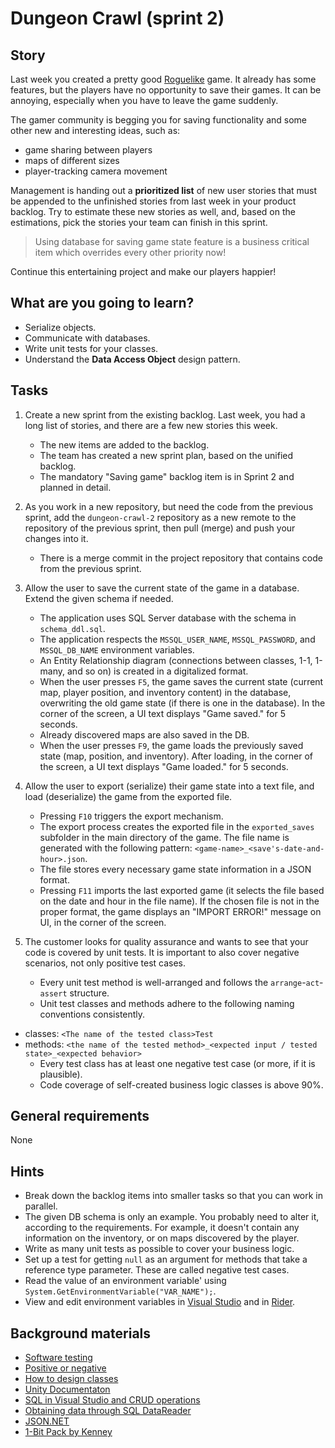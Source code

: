 # Dungeon Crawl (sprint 2)

## Story

Last week you created a pretty good [Roguelike](https://en.wikipedia.org/wiki/Roguelike) game.
It already has some features, but the players have no opportunity to save their games.
It can be annoying, especially when you have to leave the game suddenly.

The gamer community is begging you for saving functionality and some other new and interesting ideas, such as:

- game sharing between players
- maps of different sizes
- player-tracking camera movement

Management is handing out a **prioritized list** of new user stories that must be
appended to the unfinished stories from last week in your product backlog.
Try to estimate these new stories as well, and, based on the estimations,
pick the stories your team can finish in this sprint.

> Using database for saving game state feature is a business critical item which overrides every other priority now!

Continue this entertaining project and make our players happier!

## What are you going to learn?

- Serialize objects.
- Communicate with databases.
- Write unit tests for your classes.
- Understand the **Data Access Object** design pattern.

## Tasks

1. Create a new sprint from the existing backlog. Last week, you had a long list of stories, and there are a few new stories this week.
    - The new items are added to the backlog.
    - The team has created a new sprint plan, based on the unified backlog.
    - The mandatory "Saving game" backlog item is in Sprint 2 and planned in detail.

2. As you work in a new repository, but need the code from the previous sprint, add the `dungeon-crawl-2` repository as a new remote to the repository of the previous sprint, then pull (merge) and push your changes into it.
    - There is a merge commit in the project repository that contains code from the previous sprint.

3. Allow the user to save the current state of the game in a database. Extend the given schema if needed.
    - The application uses SQL Server database with the schema in `schema_ddl.sql`.
    - The application respects the `MSSQL_USER_NAME`, `MSSQL_PASSWORD`, and `MSSQL_DB_NAME` environment variables.
    - An Entity Relationship diagram (connections between classes, 1-1, 1-many, and so on) is created in a digitalized format.
    - When the user presses `F5`, the game saves the current state (current map, player position, and inventory content) in the database, overwriting the old game state (if there is one in the database). In the corner of the screen, a UI text displays "Game saved." for 5 seconds.
    - Already discovered maps are also saved in the DB.
    - When the user presses `F9`, the game loads the previously saved state (map, position, and inventory). After loading, in the corner of the screen, a UI text displays "Game loaded." for 5 seconds. 

4. Allow the user to export (serialize) their game state into a text file, and load (deserialize) the game from the exported file.
    - Pressing `F10` triggers the export mechanism.
    - The export process creates the exported file in the `exported_saves` subfolder in the main directory of the game. The file name is generated with the following pattern: `<game-name>_<save's-date-and-hour>.json`.
    - The file stores every necessary game state information in a JSON format.
    - Pressing `F11` imports the last exported game (it selects the file based on the date and hour in the file name). If the chosen file is not in the proper format, the game displays an "IMPORT ERROR!" message on UI, in the corner of the screen.

5. The customer looks for quality assurance and wants to see that your code is covered by unit tests. It is important to also cover negative scenarios, not only positive test cases.
    - Every unit test method is well-arranged and follows the `arrange`-`act`-`assert` structure.
    - Unit test classes and methods adhere to the following naming conventions consistently.
- classes: `<The name of the tested class>Test`
- methods: `<the name of the tested method>_<expected input / tested state>_<expected behavior>`
    - Every test class has at least one negative test case (or more, if it is plausible).
    - Code coverage of self-created business logic classes is above 90%.

## General requirements

None

## Hints

- Break down the backlog items into smaller tasks so that you can work in parallel.
- The given DB schema is only an example. You probably need to alter it,
  according to the requirements. For example, it doesn't contain any information
  on the inventory, or on maps discovered by the player.
- Write as many unit tests as possible to cover your business logic.
- Set up a test for getting `null` as an argument for methods that take a reference type parameter. These are called negative test cases.
- Read the value of an environment variable' using `System.GetEnvironmentVariable("VAR_NAME");`.
- View and edit environment variables in [Visual Studio](https://www.tutorialsteacher.com/core/aspnet-core-environment-variable) and in [Rider](https://blog.jetbrains.com/dotnet/2017/08/23/rundebug-configurations-rider/).


## Background materials

- <i class="far fa-exclamation"></i> [Software testing](project/curriculum/materials/pages/general/software-testing.md)
- <i class="far fa-book-open"></i> [Positive or negative](https://stackoverflow.com/questions/8162423)
- <i class="far fa-exclamation"></i> [How to design classes](project/curriculum/materials/pages/csharp/how-to-design-classes.md)
- <i class="far fa-book-open"></i> [Unity Documentaton](https://docs.unity3d.com/Manual/index.html)
- <i class="far fa-exclamation"></i> [SQL in Visual Studio and CRUD operations](https://alexcodetuts.com/2019/04/26/how-to-connect-sql-server-database-using-c-and-perform-crud-operation-part-1/)
- <i class="far fa-exclamation"></i> [Obtaining data through SQL DataReader](https://docs.microsoft.com/en-us/dotnet/framework/data/adonet/retrieving-data-using-a-datareader)
- <i class="far fa-exclamation"></i> [JSON.NET](https://www.newtonsoft.com/json)
- [1-Bit Pack by Kenney](https://kenney.nl/assets/bit-pack)
